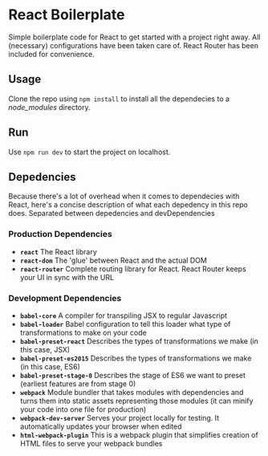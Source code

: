 # React Boilerplate

Simple boilerplate code for React to get started with a project right away. All (necessary) configurations have been taken care of. React Router has been included for convenience.

## Usage

Clone the repo using `npm install` to install all the dependecies to a *node_modules* directory.

## Run

Use `npm run dev` to start the project on localhost. 

## Depedencies

Because there's a lot of overhead when it comes to dependecies with React, here's a concise description of what each depedency in this repo does. Separated between depedencies and devDependencies

### Production Dependencies

- **`react`** The React library
- **`react-dom`** The 'glue' between React and the actual DOM
- **`react-router`** Complete routing library for React. React Router keeps your UI in sync
 with the URL
 
### Development Dependencies

- **`babel-core`** A compiler for transpiling JSX to regular Javascript
- **`babel-loader`** Babel configuration to tell this loader what type of transformations to make on your code
- **`babel-preset-react`** Describes the types of transformations we make (in this case, JSX)
- **`babel-preset-es2015`** Describes the types of transformations we make (in this case, ES6)
- **`babel-preset-stage-0`** Describes the stage of ES6 we want to preset (earliest features are from stage 0)
- **`webpack`** Module bundler that takes modules with dependencies and turns them into static assets representing those modules (it can minify your code into one file for production)
- **`webpack-dev-server`** Serves your project locally for testing. It automatically updates your browser when edited
- **`html-webpack-plugin`** This is a webpack plugin that simplifies creation of HTML files to serve your webpack bundles

